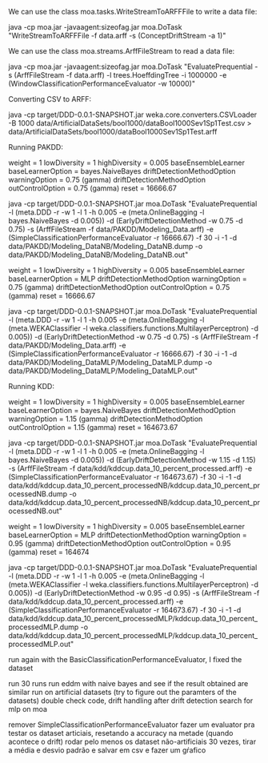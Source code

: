 We can use the class moa.tasks.WriteStreamToARFFFile to write a data file:

java -cp moa.jar -javaagent:sizeofag.jar moa.DoTask "WriteStreamToARFFFile -f data.arff -s (ConceptDriftStream -a 1)"

We can use the class moa.streams.ArffFileStream to read a data file:

java -cp moa.jar -javaagent:sizeofag.jar moa.DoTask "EvaluatePrequential -s (ArffFileStream -f data.arff) -l trees.HoeffdingTree -i 1000000 -e (WindowClassificationPerformanceEvaluator -w 10000)"

Converting CSV to ARFF:

java -cp target/DDD-0.0.1-SNAPSHOT.jar weka.core.converters.CSVLoader -B 1000 data/ArtificialDataSets/bool1000/dataBool1000Sev1Sp1Test.csv > data/ArtificialDataSets/bool1000/dataBool1000Sev1Sp1Test.arff

Running PAKDD:

weight = 1
lowDiversity = 1
highDiversity = 0.005
baseEnsembleLearner baseLearnerOption =  bayes.NaiveBayes
driftDetectionMethodOption warningOption = 0.75 (gamma)
driftDetectionMethodOption outControlOption = 0.75 (gamma)
reset = 16666.67

java -cp target/DDD-0.0.1-SNAPSHOT.jar moa.DoTask "EvaluatePrequential -l (meta.DDD -r -w 1 -l 1 -h 0.005 -e (meta.OnlineBagging -l bayes.NaiveBayes -d 0.005)) -d (EarlyDriftDetectionMethod -w 0.75 -d 0.75) -s (ArffFileStream -f data/PAKDD/Modeling_Data.arff) -e (SimpleClassificationPerformanceEvaluator -r 16666.67) -f 30 -i -1 -d data/PAKDD/Modeling_DataNB/Modeling_DataNB.dump -o data/PAKDD/Modeling_DataNB/Modeling_DataNB.out"

weight = 1
lowDiversity = 1
highDiversity = 0.005
baseEnsembleLearner baseLearnerOption =  MLP
driftDetectionMethodOption warningOption = 0.75 (gamma)
driftDetectionMethodOption outControlOption = 0.75 (gamma)
reset = 16666.67

java -cp target/DDD-0.0.1-SNAPSHOT.jar moa.DoTask "EvaluatePrequential -l (meta.DDD -r -w 1 -l 1 -h 0.005 -e (meta.OnlineBagging -l (meta.WEKAClassifier -l weka.classifiers.functions.MultilayerPerceptron) -d 0.005)) -d (EarlyDriftDetectionMethod -w 0.75 -d 0.75) -s (ArffFileStream -f data/PAKDD/Modeling_Data.arff) -e (SimpleClassificationPerformanceEvaluator -r 16666.67) -f 30 -i -1 -d data/PAKDD/Modeling_DataMLP/Modeling_DataMLP.dump -o data/PAKDD/Modeling_DataMLP/Modeling_DataMLP.out"


Running KDD:

weight = 1
lowDiversity = 1
highDiversity = 0.005
baseEnsembleLearner baseLearnerOption =  bayes.NaiveBayes
driftDetectionMethodOption warningOption = 1.15 (gamma)
driftDetectionMethodOption outControlOption = 1.15 (gamma)
reset = 164673.67

java -cp target/DDD-0.0.1-SNAPSHOT.jar moa.DoTask "EvaluatePrequential -l (meta.DDD -r -w 1 -l 1 -h 0.005 -e (meta.OnlineBagging -l bayes.NaiveBayes -d 0.005)) -d (EarlyDriftDetectionMethod -w 1.15 -d 1.15) -s (ArffFileStream -f data/kdd/kddcup.data_10_percent_processed.arff) -e (SimpleClassificationPerformanceEvaluator -r 164673.67) -f 30 -i -1 -d data/kdd/kddcup.data_10_percent_processedNB/kddcup.data_10_percent_processedNB.dump -o data/kdd/kddcup.data_10_percent_processedNB/kddcup.data_10_percent_processedNB.out"

weight = 1
lowDiversity = 1
highDiversity = 0.005
baseEnsembleLearner baseLearnerOption =  MLP
driftDetectionMethodOption warningOption = 0.95 (gamma)
driftDetectionMethodOption outControlOption = 0.95 (gamma)
reset = 164674

java -cp target/DDD-0.0.1-SNAPSHOT.jar moa.DoTask "EvaluatePrequential -l (meta.DDD -r -w 1 -l 1 -h 0.005 -e (meta.OnlineBagging -l (meta.WEKAClassifier -l weka.classifiers.functions.MultilayerPerceptron) -d 0.005)) -d (EarlyDriftDetectionMethod -w 0.95 -d 0.95) -s (ArffFileStream -f data/kdd/kddcup.data_10_percent_processed.arff) -e (SimpleClassificationPerformanceEvaluator -r 164673.67) -f 30 -i -1 -d data/kdd/kddcup.data_10_percent_processedMLP/kddcup.data_10_percent_processedMLP.dump -o data/kdd/kddcup.data_10_percent_processedMLP/kddcup.data_10_percent_processedMLP.out"


run again with the BasicClassificationPerformanceEvaluator, I fixed the dataset

run 30 runs
run eddm with naive bayes and see if the result obtained are similar
run on artificial datasets (try to figure out the paramters of the datasets)
double check code, drift handling after drift detection
search for mlp on moa


remover SimpleClassificationPerformanceEvaluator
fazer um evaluator pra testar os dataset articiais, resetando a accuracy na metade (quando acontece o drift)
rodar pelo menos os dataset não-artificiais 30 vezes, tirar a média e desvio padrão e salvar em csv e fazer um gŕafico